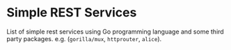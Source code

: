 # Simple REST Services

List of simple rest services using Go programming language and some third party packages.
e.g. (`gorilla/mux`, `httprouter`, `alice`).
